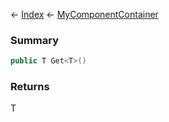 ← [Index](Api-Index) ← [MyComponentContainer](VRage.Game.Components.MyComponentContainer)

### Summary

```csharp
public T Get<T>()
```

### Returns

T

